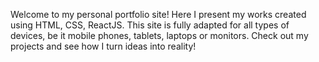 Welcome to my personal portfolio site! Here I present my works created using HTML, CSS, ReactJS. This site is fully adapted for all types of devices, be it mobile phones, tablets, laptops or monitors. Check out my projects and see how I turn ideas into reality!

  




  



